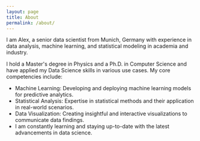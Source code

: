 ```yaml
---
layout: page
title: About
permalink: /about/
---
```


I am Alex, a senior data scientist from Munich, Germany with experience in data analysis, machine learning, and statistical modeling in academia and industry.    

I hold a Master's degree in Physics and a Ph.D. in Computer Science and have applied my Data Science skills in various use cases. My core competencies include:  

- Machine Learning: Developing and deploying machine learning models for predictive analytics.
- Statistical Analysis: Expertise in statistical methods and their application in real-world scenarios.
- Data Visualization: Creating insightful and interactive visualizations to communicate data findings.  
- I am constantly learning and staying up-to-date with the latest advancements in data science.
